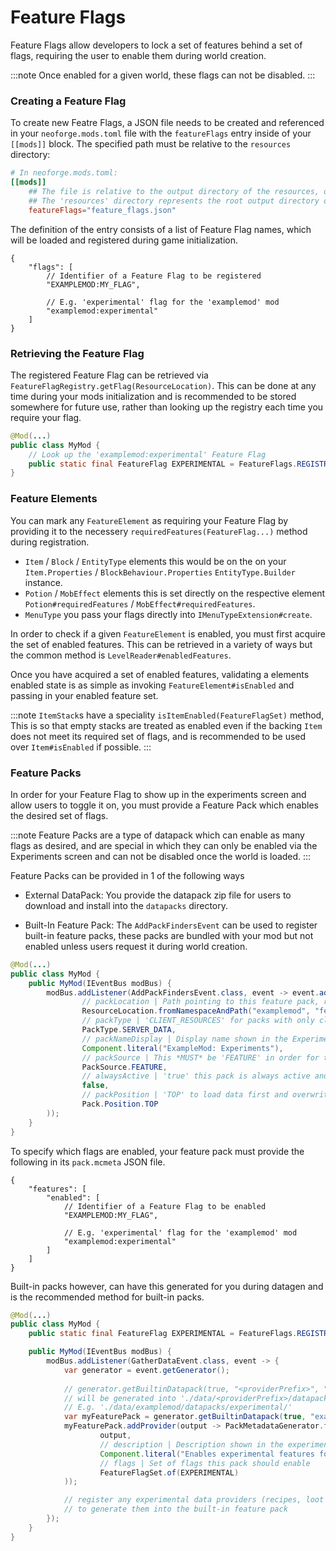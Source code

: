 # Feature Flags

Feature Flags allow developers to lock a set of features behind a set of flags, requiring the user to enable them during world creation.

:::note
Once enabled for a given world, these flags can not be disabled.
:::

### Creating a Feature Flag

To create new Featre Flags, a JSON file needs to be created and referenced in your `neoforge.mods.toml` file with the `featureFlags` entry inside of your `[[mods]]` block. The specified path must be relative to the `resources` directory:
```toml
# In neoforge.mods.toml:
[[mods]]
    ## The file is relative to the output directory of the resources, or the root path inside the jar when compiled
    ## The 'resources' directory represents the root output directory of the resources
    featureFlags="feature_flags.json"
```

The definition of the entry consists of a list of Feature Flag names, which will be loaded and registered during game initialization.
```json5
{
    "flags": [
        // Identifier of a Feature Flag to be registered
        "EXAMPLEMOD:MY_FLAG",

        // E.g. 'experimental' flag for the 'examplemod' mod
        "examplemod:experimental"
    ]
}
```

### Retrieving the Feature Flag

The registered Feature Flag can be retrieved via `FeatureFlagRegistry.getFlag(ResourceLocation)`. This can be done at any time during your mods initialization and is recommended to be stored somewhere for future use, rather than looking up the registry each time you require your flag.

```java
@Mod(...)
public class MyMod {
    // Look up the 'examplemod:experimental' Feature Flag
    public static final FeatureFlag EXPERIMENTAL = FeatureFlags.REGISTRY.getFlag(ResourceLocation.fromNamespaceAndPath("examplemod", "experimental"));
}
```

### Feature Elements

You can mark any `FeatureElement` as requiring your Feature Flag by providing it to the necessery `requiredFeatures(FeatureFlag...)` method during registration.

- `Item` / `Block` / `EntityType` elements this would be on the on your `Item.Properties` / `BlockBehaviour.Properties` `EntityType.Builder` instance.
- `Potion` / `MobEffect` elements this is set directly on the respective element `Potion#requiredFeatures` / `MobEffect#requiredFeatures`.
- `MenuType` you pass your flags directly into `IMenuTypeExtension#create`.

In order to check if a given `FeatureElement` is enabled, you must first acquire the set of enabled features. This can be retrieved in a variety of ways but the common method is `LevelReader#enabledFeatures`.

Once you have acquired a set of enabled features, validating a elements enabled state is as simple as invoking `FeatureElement#isEnabled` and passing in your enabled feature set.

:::note
`ItemStack`s have a speciality `isItemEnabled(FeatureFlagSet)` method, This is so that empty stacks are treated as enabled even if the backing `Item` does not meet its required set of flags, and is recommended to be used over `Item#isEnabled` if possible.
:::

### Feature Packs

In order for your Feature Flag to show up in the experiments screen and allow users to toggle it on, you must provide a Feature Pack which enables the desired set of flags.

:::note
Feature Packs are a type of datapack which can enable as many flags as desired, and are special in which they can only be enabled via the Experiments screen and can not be disabled once the world is loaded.
:::

Feature Packs can be provided in 1 of the following ways

- External DataPack: You provide the datapack zip file for users to download and install into the `datapacks` directory.

- Built-In Feature Pack: The `AddPackFindersEvent` can be used to register built-in feature packs, these packs are bundled with your mod but not enabled unless users request it during world creation.
```java
@Mod(...)
public class MyMod {
    public MyMod(IEventBus modBus) {
        modBus.addListener(AddPackFindersEvent.class, event -> event.addPackFinders(
                // packLocation | Path pointing to this feature pack, relative to your mods 'resources'
                ResourceLocation.fromNamespaceAndPath("examplemod", "feature_packs/experimental"),
                // packType | 'CLIENT_RESOURCES' for packs with only client resources, 'SERVER_DATA' otherwise
                PackType.SERVER_DATA,
                // packNameDisplay | Display name shown in the Experiments screen
                Component.literal("ExampleMod: Experiments"),
                // packSource | This *MUST* be 'FEATURE' in order for this pack source to load and enable feature flags
                PackSource.FEATURE,
                // alwaysActive | 'true' this pack is always active and cannot be disabled, always 'false' for feature packs
                false,
                // packPosition | 'TOP' to load data first and overwrite standard packs, 'BOTTOM' to allow other packs to overrite us
                Pack.Position.TOP
        ));
    }
}
```

To specify which flags are enabled, your feature pack must provide the following in its `pack.mcmeta` JSON file.
```json5
{
    "features": [
        "enabled": [
            // Identifier of a Feature Flag to be enabled
            "EXAMPLEMOD:MY_FLAG",

            // E.g. 'experimental' flag for the 'examplemod' mod
            "examplemod:experimental"
        ]
    ]
}
```

Built-in packs however, can have this generated for you during datagen and is the recommended method for built-in packs.

```java
@Mod(...)
public class MyMod {
    public static final FeatureFlag EXPERIMENTAL = FeatureFlags.REGISTRY.getFlag(ResourceLocation.fromNamespaceAndPath("examplemod", "experimental"));

    public MyMod(IEventBus modBus) {
        modBus.addListener(GatherDataEvent.class, event -> {
            var generator = event.getGenerator();
            
            // generator.getBuiltinDatapack(true, "<providerPrefix>", "<path>");
            // will be generated into './data/<providerPrefix>/datapacks/<path>/'
            // E.g. './data/examplemod/datapacks/experimental/'
            var myFeaturePack = generator.getBuiltinDatapack(true, "examplemod", "experimental");
            myFeaturePack.addProvider(output -> PackMetadataGenerator.forFeaturePack(
                    output,
                    // description | Description shown in the experiments screen
                    Component.literal("Enables experimental features for ExampleMod"),
                    // flags | Set of flags this pack should enable
                    FeatureFlagSet.of(EXPERIMENTAL)
            ));

            // register any experimental data providers (recipes, loot tables) to 'myFeaturePack'
            // to generate them into the built-in feature pack
        });
    }
}
```